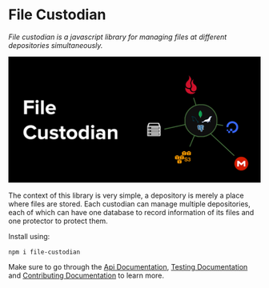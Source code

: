 # **File Custodian**

_File custodian is a javascript library for managing files at different depositories simultaneously._

![](./assets/images/banner/banner.jpg)

The context of this library is very simple, a depository is merely a place where files are stored. Each custodian can manage multiple depositories, each of which can have one database to record information of its files and one protector to protect them.

Install using:
```
npm i file-custodian
```

Make sure to go through the [Api Documentation](https://github.com/amirparvez/file-custodian/tree/main/docs/README.md), [Testing Documentation](https://github.com/amirparvez/file-custodian/tree/main/TESTING.md) and [Contributing Documentation](https://github.com/amirparvez/file-custodian/tree/main/CONTRIBUTING.md) to learn more.
